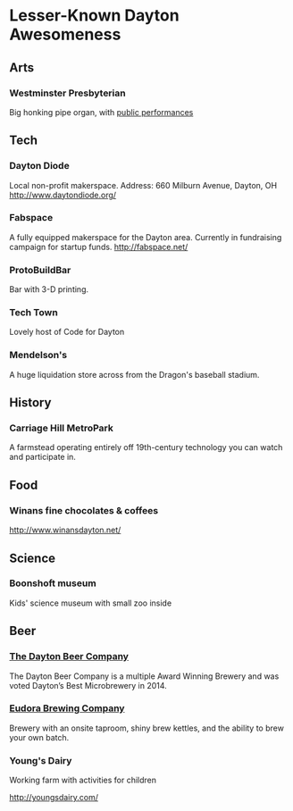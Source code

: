 # Lesser-Known Dayton Awesomeness

## Arts

### Westminster Presbyterian

Big honking pipe organ, with [public performances](http://www.westminsterdayton.org/music/events.html)

## Tech

### Dayton Diode

Local non-profit makerspace.
Address: 660 Milburn Avenue, Dayton, OH
http://www.daytondiode.org/

### Fabspace

A fully equipped makerspace for the Dayton area.  Currently in fundraising campaign for startup funds.
http://fabspace.net/

### ProtoBuildBar
  
Bar with 3-D printing.  

### Tech Town

Lovely host of Code for Dayton

### Mendelson's

A huge liquidation store across from the Dragon's baseball stadium.

## History

### Carriage Hill MetroPark

A farmstead operating entirely off 19th-century technology you can watch and participate in.

## Food

### Winans fine chocolates & coffees

http://www.winansdayton.net/

## Science

### Boonshoft museum

Kids' science museum with small zoo inside

## Beer

### [The Dayton Beer Company](http://thedaytonbeerco.com/)

The Dayton Beer Company is a multiple Award Winning Brewery and was voted  Dayton’s Best Microbrewery in 2014.

### [Eudora Brewing Company](http://eudorabrewing.com/)

Brewery with an onsite taproom, shiny brew kettles, and the ability to brew your own batch. 

### Young's Dairy

Working farm with activities for children

http://youngsdairy.com/
